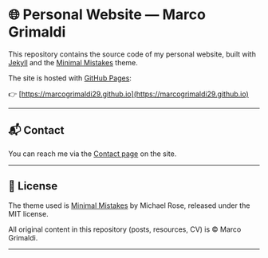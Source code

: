 # 🌐 Personal Website — Marco Grimaldi

This repository contains the source code of my personal website, built with [Jekyll](https://jekyllrb.com/) and the [Minimal Mistakes](https://mmistakes.github.io/minimal-mistakes/) theme.  

The site is hosted with [GitHub Pages](https://pages.github.com/):  

👉 [https://marcogrimaldi29.github.io](https://marcogrimaldi29.github.io)

---

## 📬 Contact

You can reach me via the [Contact page](https://marcogrimaldi29.github.io/contact) on the site.

---

## 📜 License

The theme used is [Minimal Mistakes](https://github.com/mmistakes/minimal-mistakes) by Michael Rose, released under the MIT license.

All original content in this repository (posts, resources, CV) is © Marco Grimaldi.

---

